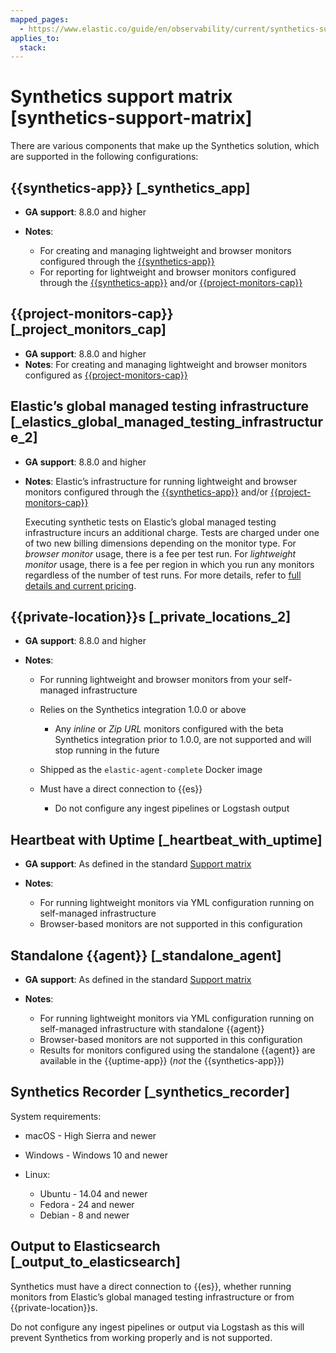 ```yaml
---
mapped_pages:
  - https://www.elastic.co/guide/en/observability/current/synthetics-support-matrix.html
applies_to:
  stack:
---
```


# Synthetics support matrix [synthetics-support-matrix]

There are various components that make up the Synthetics solution, which are supported in the following configurations:


## {{synthetics-app}} [_synthetics_app]

* **GA support**: 8.8.0 and higher
* **Notes**:

    * For creating and managing lightweight and browser monitors configured through the [{{synthetics-app}}](create-monitors-in-synthetics-app.md)
    * For reporting for lightweight and browser monitors configured through the [{{synthetics-app}}](create-monitors-in-synthetics-app.md) and/or [{{project-monitors-cap}}](create-monitors-with-project-monitors.md)



## {{project-monitors-cap}} [_project_monitors_cap]

* **GA support**: 8.8.0 and higher
* **Notes**: For creating and managing lightweight and browser monitors configured as [{{project-monitors-cap}}](create-monitors-with-project-monitors.md)


## Elastic’s global managed testing infrastructure [_elastics_global_managed_testing_infrastructure_2]

* **GA support**: 8.8.0 and higher
* **Notes**: Elastic’s infrastructure for running lightweight and browser monitors configured through the [{{synthetics-app}}](create-monitors-in-synthetics-app.md) and/or [{{project-monitors-cap}}](create-monitors-with-project-monitors.md)

    Executing synthetic tests on Elastic’s global managed testing infrastructure incurs an additional charge. Tests are charged under one of two new billing dimensions depending on the monitor type. For *browser monitor* usage, there is a fee per test run. For *lightweight monitor* usage, there is a fee per region in which you run any monitors regardless of the number of test runs. For more details, refer to [full details and current pricing](https://www.elastic.co/pricing).



## {{private-location}}s [_private_locations_2]

* **GA support**: 8.8.0 and higher
* **Notes**:

    * For running lightweight and browser monitors from your self-managed infrastructure
    * Relies on the Synthetics integration 1.0.0 or above

        * Any *inline* or *Zip URL* monitors configured with the beta Synthetics integration prior to 1.0.0, are not supported and will stop running in the future

    * Shipped as the `elastic-agent-complete` Docker image
    * Must have a direct connection to {{es}}

        * Do not configure any ingest pipelines or Logstash output



## Heartbeat with Uptime [_heartbeat_with_uptime]

* **GA support**: As defined in the standard [Support matrix](https://www.elastic.co/support/matrix)
* **Notes**:

    * For running lightweight monitors via YML configuration running on self-managed infrastructure
    * Browser-based monitors are not supported in this configuration



## Standalone {{agent}} [_standalone_agent]

* **GA support**: As defined in the standard [Support matrix](https://www.elastic.co/support/matrix)
* **Notes**:

    * For running lightweight monitors via YML configuration running on self-managed infrastructure with standalone {{agent}}
    * Browser-based monitors are not supported in this configuration
    * Results for monitors configured using the standalone {{agent}} are available in the {{uptime-app}} (*not* the {{synthetics-app}})



## Synthetics Recorder [_synthetics_recorder]

System requirements:

* macOS - High Sierra and newer
* Windows - Windows 10 and newer
* Linux:

    * Ubuntu - 14.04 and newer
    * Fedora - 24 and newer
    * Debian - 8 and newer



## Output to Elasticsearch [_output_to_elasticsearch]

Synthetics must have a direct connection to {{es}}, whether running monitors from Elastic’s global managed testing infrastructure or from {{private-location}}s.

Do not configure any ingest pipelines or output via Logstash as this will prevent Synthetics from working properly and is not supported.

